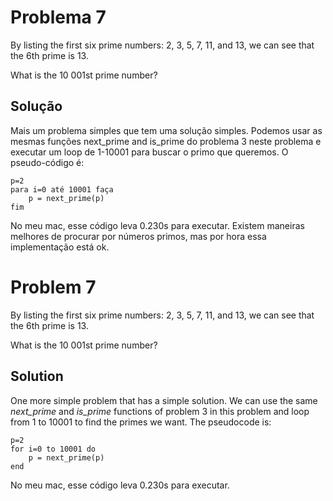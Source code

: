 # Problema 7
By listing the first six prime numbers: 2, 3, 5, 7, 11, and 13, we can see that the 6th prime is 13.

What is the 10 001st prime number?

## Solução
Mais um problema simples que tem uma solução simples. Podemos usar as mesmas funções next_prime and is_prime do problema 3 neste problema e executar um loop de 1-10001 para buscar o primo que queremos. O pseudo-código é:

```
p=2
para i=0 até 10001 faça
    p = next_prime(p)
fim
```

No meu mac, esse código leva 0.230s para executar. Existem maneiras melhores de procurar por números primos, mas por hora essa implementação está ok.

# Problem 7
By listing the first six prime numbers: 2, 3, 5, 7, 11, and 13, we can see that the 6th prime is 13.

What is the 10 001st prime number?

## Solution
One more simple problem that has a simple solution. We can use the same *next_prime* and *is_prime* functions of problem 3 in this problem and loop from 1 to 10001 to find the primes we want. The pseudocode is:

```
p=2
for i=0 to 10001 do
    p = next_prime(p)
end
```

No meu mac, esse código leva 0.230s para executar.
